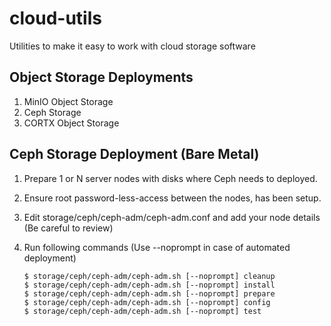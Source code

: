 # cloud-utils
Utilities to make it easy to work with cloud storage software 

## Object Storage Deployments
1. MinIO Object Storage
2. Ceph Storage
3. CORTX Object Storage

## Ceph Storage Deployment (Bare Metal)
1. Prepare 1 or N server nodes with disks where Ceph needs to deployed. 

2. Ensure root password-less-access between the nodes, has been setup.
 
3. Edit storage/ceph/ceph-adm/ceph-adm.conf and add your node details (Be careful to review)

4. Run following commands (Use --noprompt in case of automated deployment) 

   ```
   $ storage/ceph/ceph-adm/ceph-adm.sh [--noprompt] cleanup  
   $ storage/ceph/ceph-adm/ceph-adm.sh [--noprompt] install
   $ storage/ceph/ceph-adm/ceph-adm.sh [--noprompt] prepare
   $ storage/ceph/ceph-adm/ceph-adm.sh [--noprompt] config
   $ storage/ceph/ceph-adm/ceph-adm.sh [--noprompt] test
   ```
